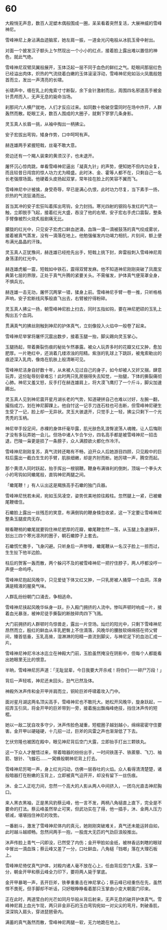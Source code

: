 # 60

大殿悄无声息，数百人泥塑木偶般围成一圈，呆呆看着突然复活，大展神威的雪峰神尼。

雪峰神尼上身沾满血迹脑浆，她左肩一振，一道金光闪电般从冰肌玉骨中射出。

对面一个披发汉子额头上乍然现出一个小小的红点，接着脸上露出难以置信的神色，就此气绝。

雪峰神尼双臂凤翼般展开，玉体泛起一层不同于血色的鲜红之气。眨眼间那层红色已经溢出肉体，炽热的气流绕着白嫩的玉体滚滚浮动，雪峰神尼宛如浴火凤凰般翘首而立，发出一声清亮的长啸。

长啸声中，缠在乳上的鬼索寸寸断裂，余下金针激射而出，周围四名邪道高手被金针贯颅而入，无声无息的毙命当场。

刹那间六人横尸就地，人们才反应过来。如同数十枚破空雷同时在场中炸开，人群轰然而散。眨眼工夫，数百人围成的大圈子，就剩下寥寥几条身影。

灵玉真人长眉一挑，从袖中掏出一柄拂尘。

安子宏拔出弯钩，矮身作势，口中呵呵有声。

赫连雄两手紧握短戟，丝毫不敢大意。

旁边还有一个羯人装束的黄须汉子，也未退开。

屠怀沉心惊肉跳，单看雪峰神尼逼出「凝真九针」的声势，便知她不但内功全复，而且较昔日闯宫的惊人功力尤为精盛。此时沐、金、霍等人都不在，只剩自己一名长老强撑场面。他硬着头皮扬起双掌，常年挂在脸上的笑容不翼而飞。

雪峰神尼中计被擒，身受奇辱，早已是满心仇恨，此时功力尽复，当下素手一扬，炽热的气流狂涌而出。

首当其冲的安子宏狂叫着挥出弯钩，全力封挡。寒光四射的钢钩与发红的气流一触，立即脱手飞起，接着红光大盛，吞没了他的右臂。安子宏右手虎口震裂，整条手臂像被烈火烧炙般剧痛无比。

朦胧的红光中，只见安子宏虎口鲜血迸涌，血珠一滴一滴被鼓荡的真气绞成雾状，接着被真气蒸发，没有一滴落在地上。他勉强催发内功竭力相抗，片刻间，额上便布满光晶晶的汗珠。

灵玉真人正犹豫间，赫连雄已经抢先出手，短戟上挑下封，奔雷般刺入雪峰神尼周身荡漾的红光中。

赫连雄虎躯一震，短戟如中铁石，震得双臂发麻。他不知道神尼刚刚突破了凤凰宝典第七层的界限，正处于真气升腾的紧要关头。不需催发，护体真气便笼罩全身，不惧兵刃。

赫连雄一击无功，屠怀沉两掌一错，猱身上前。雪峰神尼手臂一卷一推，只听格格声响，安子宏断线风筝般直飞出去，右臂被拧得粉碎。

灵玉真人拂尘一扬，朝雪峰神尼脸上扫去，同时五指如钩，要在神尼肥硕的玉乳上掏出五个血洞。

贯满真气的拂丝刚触到神尼的护体真气，立刻像投入火焰中一般卷了起来。

雪峰神尼举掌将屠怀沉震出数步，接着玉腿一抬，脚尖踢向灵玉掌心。

玉腿扬起，带着撕裂伤痕的秘处乍然暴露。被众人玩弄多时的花瓣又红又肿，愈加肥厚。一片艳红中，还淌着几缕浓浊的阳精。紫涨的乳球上下跳跃，被鬼索勒出的痕迹深入乳肉，像烙在肌肤上般清晰可见。

雪峰神尼洁身自好数十年，从未被人见过自己的身子，如今却被人又奸又捆，肆意玩弄，这份耻辱刻骨难忘！此时两只乳房捆得失去知觉，一抬腿，下体的撕裂痛彻心肺。神尼又羞又怒，反手打在赫连雄肩上，将大漠飞鹰打了一个斤斗，脚尖加速踢出。

灵玉真人见到神尼震开星月湖长老的气势，知道硬拼自己也难以讨好，左腕一翻，撮指成刀，划在神尼脚踝上。他自忖这一记手刀连石柱也可击断，但雪峰神尼硬生生受了一记，脸上却一无异状。灵玉大骇退开，只觉手上一轻，拂尘只剩下一个光秃秃的玉柄。

神尼举手投足间，赤裸的身体纤毫毕露，肌光肤色乳浪臀波荡人魂魄，让人后悔刚才没有多玩弄她一会儿。但场中诸人乍合乍分，四名高手都是被雪峰神尼一招击退，巴陵一枭更是损了一条膀子，众人满腔欲火都化作冷汗。

雪峰神尼刚刚复苏，真气流转还略有不畅，迫开众人后她游目四顾，只见殿中的巨柱后露出一截白生生的手臂，肌肤细嫩，却是齐肘而断。她厉啸一声，腾空而起。

那个黄须人同时跃起，抬手挥出一根钢鞭。鞭身布满锋利的倒刺，顶端一个拳头大小的弯钩如同蠍尾般，直钩神尼两腿之间。

「蠍尾鞭！」有人认出这是羯族高手石蠍的独门兵器。

雪峰神尼恍若未闻，宛如玉凤凌空，姿势优美地掠往殿柱。忽然腿上一紧，已被蠍尾鞭缠住。

石蠍脸上露出一丝残忍的笑意，布满倒钩的鞭身倏忽收紧，这一下定要让雪峰神尼整条玉腿皮肉无存。

眼看鞭梢的蠍尾就要钩住神尼肥厚的花瓣，蠍尾鞭忽然一荡，从玉腿上急速弹开，划出三四个寒光凛冽的圈子，朝石蠍脖子上套去。

石蠍慌忙撒手，飞身闪避。只听身后一声惨嚎，蠍尾鞭从一名汉子脸上一掠而过，生生扯下他半边脸。

柱后的贺客一轰而散，两个躲闪不及的被雪峰神尼一把拧住脖子，两人哼都没哼一声便一命呜呼。

雪峰神尼抱起风晚华，只见爱徒下体又红又肿，一只乳房被人捅穿一个血洞，浑身满是精液的腥臭气味。

人群乱纷纷朝门口涌去，争相逃命。

雪峰神尼挟起风晚华纵身一跃，扑入殿门拥挤的人流中。惨叫声顿时响成一片，接着血光暴涨，被神尼徒手撕裂的断肢碎肉四下飞溅。

大门前拥挤的人群顿时鸟惊兽走，露出一片空场。灿烂的阳光中，只剩下雪峰神尼昂然而立，殷红的鲜血从丰乳肥臀上不住滴落，风晚华的腰肢软绵绵搭在师父臂间，臻首低垂，玉乳高耸，湿淋淋的阳精一直流到脚尖，与神尼足下的血泊汇成一片。

雪峰神尼神尼冷冰冰迄立在神殿大门前，玉脸虽然掩没在阴影中，但每个人都能看出她眼里无比的恨意。

半晌，雪峰神尼厉声道：「无耻鼠辈，今日我要大开杀戒！将你们一一碎尸万段！」

背后一声轻咳，神尼还未回头，劲气已然及体。

神殿外沐声传和金开甲并肩而立，铜轮巨斧呼啸着攻入门中。

面对星月湖这两名顶尖高手，雪峰神尼也不敢托大。她松开风晚华，旋身跃起，一招弄玉引凤，将金开甲的巨斧带到一旁，接着施出飘梅峰绝技，挡住沐声传的短棍。

她以一敌二犹自攻多守少，沐声传脸色凝重，短棍圈子越划越小，绵绵密密守住要害。金开甲以硬碰硬，十几招一过，巨斧的风雷之声也渐渐低了下去。

乞伏穷隆也被困在殿中，眼见神尼背后空门大露，立即抬手打出三颗铁丸。

这一下众人才醒悟过来，带着暗器的纷纷出手，一时间铁莲子、铁蒺藜、飞刀、袖箭、银针、飞蝗石……一窝蜂般朝神尼背上打去。

雪峰神尼厉喝一声，身上红光闪动，仿佛一层吞吐的火焰。众人看得清清楚楚，诸般暗器打在粉嫩的玉背上，立即被真气迫开开，却没有留下一丝伤痕。

沐、金二人正吃力间，忽然一个高大的人影从两人中间挤入，一团乌光直击神尼胸口。

来人黑衣黑袖，正是黑风豹蔡云峰，他一言不发，两柄八角槌直上直下，完全是不要命的打法。蔡云峰虽然举止可笑，但武功实在了得，他一插手，沐、金两人压力顿减，堪堪挡住神尼的攻势。

一番剧斗，激发了雪峰神尼体内的真元，她刚刚突破难关，真气还未能运转自如，此时越斗越顺畅。忽然间两手一抱，一股庞大无匹的气劲巨浪般推出。

沐声传脸上青气一闪即没，已然受了内伤；金开甲脸如金纸，被林香远刺瞎的眼球中冒出一滴血珠；蔡云峰又差了一分，口吐鲜血，八角槌「铛啷」落在大理石板上。

雪峰神尼倚仗真气护体，对殿内诸人毫不放在心上，任由背后空门大露，玉掌一分，朝金开甲和蔡云峰全力印下，要将两人毙于掌底。

金开甲暴喝一声，丢开巨斧，铁拳重重击在神尼掌心；蔡云峰已经重伤在先，虽然悍不畏死，但手脚却不听话，只好眼睁睁看着那只玉掌由小变大朝面门印来。

正在此时，两道莹白的光芒如同月华般从背后射来，无声无息的破开护体真气。雪峰神尼肩上血光乍现，两只非金非石的玉白弯钩宛如一对尖尖的弯月，刺破香肌，深深钩入肩头，穿进琵琶骨内。

满蓄的真气轰然而散，雪峰神尼两腿一软，无力地跪在地上。

